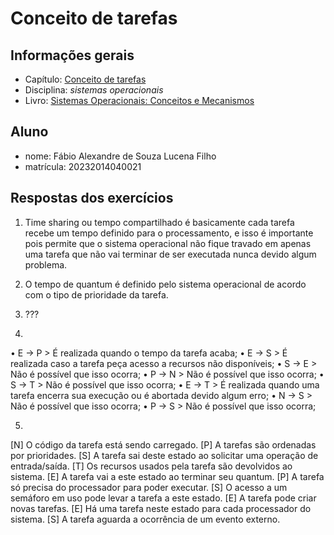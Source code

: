 # Conceito de tarefas

## Informações gerais

- Capítulo: [Conceito de tarefas](https://wiki.inf.ufpr.br/maziero/lib/exe/fetch.php?media=socm:socm-04.pdf)
- Disciplina: *sistemas operacionais*
- Livro: [Sistemas Operacionais: Conceitos e Mecanismos](https://wiki.inf.ufpr.br/maziero/doku.php?id=socm:start)

## Aluno

- nome: Fábio Alexandre de Souza Lucena Filho
- matrícula: 20232014040021

## Respostas dos exercícios
01. Time sharing ou tempo compartilhado é basicamente cada tarefa recebe um tempo definido para o processamento,
e isso é importante pois permite que o sistema operacional não fique travado em apenas uma tarefa que não vai 
terminar de ser executada nunca devido algum problema.

02. O tempo de quantum é definido pelo sistema operacional de acordo com o tipo de prioridade da tarefa.

03. ???

04. 
• E → P > É realizada quando o tempo da tarefa acaba;
• E → S > É realizada caso a tarefa peça acesso a recursos não disponíveis;
• S → E > Não é possível que isso ocorra;
• P → N > Não é possível que isso ocorra;
• S → T > Não é possível que isso ocorra;
• E → T > É realizada quando uma tarefa encerra sua execução ou é abortada devido algum erro;
• N → S > Não é possível que isso ocorra;
• P → S > Não é possível que isso ocorra;

05.
[N] O código da tarefa está sendo carregado.
[P] A tarefas são ordenadas por prioridades.
[S] A tarefa sai deste estado ao solicitar uma operação de entrada/saída.
[T] Os recursos usados pela tarefa são devolvidos ao sistema.
[E] A tarefa vai a este estado ao terminar seu quantum.
[P] A tarefa só precisa do processador para poder executar.
[S] O acesso a um semáforo em uso pode levar a tarefa a este estado.
[E] A tarefa pode criar novas tarefas.
[E] Há uma tarefa neste estado para cada processador do sistema.
[S] A tarefa aguarda a ocorrência de um evento externo.

 



